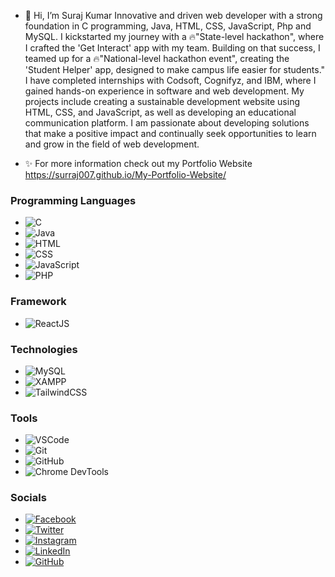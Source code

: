 - 👋 Hi, I’m Suraj Kumar
Innovative and driven web developer with a strong foundation in C programming, Java, HTML, CSS, JavaScript, Php and MySQL.
I kickstarted my journey with a 🔥"State-level hackathon", where I crafted the 'Get Interact' app with my team. Building on that success, I teamed up for a 🔥"National-level hackathon event", creating the 'Student Helper' app, designed to make campus life easier for students."
I have completed internships with Codsoft, Cognifyz, and IBM, where I gained hands-on experience in software and web development.
My projects include creating a sustainable development website using HTML, CSS, and JavaScript, as well as developing an educational communication platform.
I am passionate about developing solutions that make a positive impact and continually seek opportunities to learn and grow in the field of web development.

- ✨ For more information check out my Portfolio Website https://surraj007.github.io/My-Portfolio-Website/
### Programming Languages
 - ![C](https://img.shields.io/badge/-A8B9CC?style=flat&logo=c&logoColor=black) 
 - ![Java](https://img.shields.io/badge/JAVA-007396?style=flat&logo=Java&logoColor=white) 
 - ![HTML](https://img.shields.io/badge/HTML5-E34F26?style=flat&logo=html5&logoColor=white)
 - ![CSS](https://img.shields.io/badge/CSS-1572B6?style=flat&logo=css3&logoColor=white) 
 - ![JavaScript](https://img.shields.io/badge/JavaScript-F7DF1E?style=flat&logo=javascript&logoColor=black) 
 - ![PHP](https://img.shields.io/badge/PHP-007396?style=flat&logo=php&logoColor=white) 

### Framework
 - ![ReactJS](https://img.shields.io/badge/-ReactJS-61DAFB?style=flat&logo=react&logoColor=black) 

### Technologies
 - ![MySQL](https://img.shields.io/badge/MySQL-4479A1?style=flat&logo=mysql&logoColor=white) 
 - ![XAMPP](https://img.shields.io/badge/XAMPP-FFA500?style=flat&logo=xampp&logoColor=white) 
 - ![TailwindCSS](https://img.shields.io/badge/TailwindCSS-06B6D4?style=flat&logo=tailwindcss&logoColor=white) 

### Tools
 - ![VSCode](https://img.shields.io/badge/Visual%20Studio%20Code-007ACC?style=flat&logo=visual-studio-code&logoColor=white) 
 - ![Git](https://img.shields.io/badge/Git-F05032?style=flat&logo=git&logoColor=white) 
 - ![GitHub](https://img.shields.io/badge/GitHub-181717?style=flat&logo=github&logoColor=white) 
 - ![Chrome DevTools](https://img.shields.io/badge/Chrome%20DevTools-4285F4?style=flat&logo=googlechrome&logoColor=white)

### Socials
- [![Facebook](https://img.shields.io/badge/Facebook-Suraj_Yadav-1877F2?style=social&logo=facebook)](https://www.facebook.com/surajraj.yadav.397) 
- [![Twitter](https://img.shields.io/badge/Twitter-SY_GamingPlanet-1DA1F2?style=social&logo=x)](https://x.com/SY_GamingPlanet)
- [![Instagram](https://img.shields.io/badge/Instagram-surrajjj007-E4405F?style=social&logo=instagram)](https://www.instagram.com/surrajjj007/)
- [![LinkedIn](https://img.shields.io/badge/LinkedIn-Suraj_Kumar-0A66C2?style=social&logo=linkedin)](www.linkedin.com/in/surajyadav65/)
- [![GitHub](https://img.shields.io/badge/GitHub-Surraj007-181717?style=social&logo=github)](https://github.com/Surraj007)



<!---
Surraj007/Surraj007 is a ✨ special ✨ repository because its `README.md` (this file) appears on your GitHub profile.
You can click the Preview link to take a look at your changes.
--->
 
